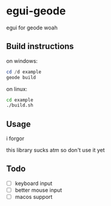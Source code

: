 # egui-geode
egui for geode woah

## Build instructions
on windows:
```powershell
cd /d example
geode build
```
on linux:
```bash
cd example
./build.sh
```

## Usage
i forgor

this library sucks atm so don't use it yet

## Todo
- [ ] keyboard input
- [ ] better mouse input
- [ ] macos support
